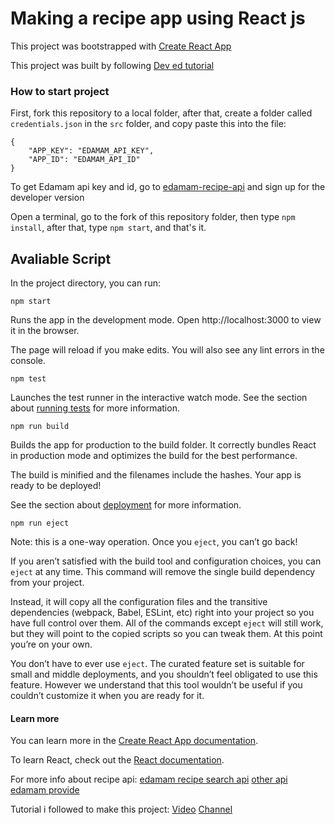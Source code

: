 # Making a recipe app using React js
This project was bootstrapped with [Create React App](https://github.com/facebook/create-react-app)

This project was built by following [Dev ed tutorial](https://www.youtube.com/watch?v=U9T6YkEDkMo)


### How to start project

First, fork this repository to a local folder, after that, create a folder called `credentials.json` in the `src` folder, and copy paste this into the file: 
```
{
    "APP_KEY": "EDAMAM_API_KEY",
    "APP_ID": "EDAMAM_API_ID"
}
```

To get Edamam api key and id, go to [edamam-recipe-api](https://developer.edamam.com/edamam-recipe-api) and sign up for the developer version

Open a terminal, go to the fork of this repository folder, then type `npm install`, after that, type `npm start`, and that's it. 

## Avaliable Script

In the project directory, you can run:

`npm start`

Runs the app in the development mode.
Open http://localhost:3000 to view it in the browser.

The page will reload if you make edits.
You will also see any lint errors in the console.

`npm test`

Launches the test runner in the interactive watch mode.
See the section about [running tests](https://create-react-app.dev/docs/running-tests/) for more information.

`npm run build`

Builds the app for production to the build folder.
It correctly bundles React in production mode and optimizes the build for the best performance.

The build is minified and the filenames include the hashes.
Your app is ready to be deployed!

See the section about [deployment](https://create-react-app.dev/docs/deployment/) for more information.

`npm run eject`

 Note: this is a one-way operation. Once you `eject`, you can’t go back!

If you aren’t satisfied with the build tool and configuration choices, you can `eject` at any time. This command will remove the single build dependency from your project.

Instead, it will copy all the configuration files and the transitive dependencies (webpack, Babel, ESLint, etc) right into your project so you have full control over them. All of the commands except `eject` will still work, but they will point to the copied scripts so you can tweak them. At this point you’re on your own.

You don’t have to ever use `eject`. The curated feature set is suitable for small and middle deployments, and you shouldn’t feel obligated to use this feature. However we understand that this tool wouldn’t be useful if you couldn’t customize it when you are ready for it.

#### Learn more

You can learn more in the [Create React App documentation](https://facebook.github.io/create-react-app/docs/getting-started).

To learn React, check out the [React documentation](https://reactjs.org/).

For more info about recipe api: [edamam recipe search api](https://developer.edamam.com/edamam-recipe-api) [other api edamam provide](https://developer.edamam.com/)

Tutorial i followed to make this project: [Video](https://www.youtube.com/watch?v=U9T6YkEDkMo) [Channel](https://www.youtube.com/channel/UClb90NQQcskPUGDIXsQEz5Q)